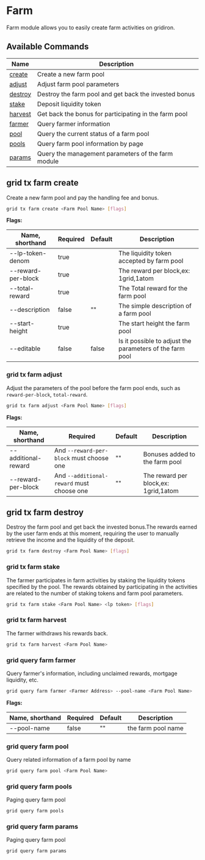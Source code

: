 # Farm

Farm module allows you to easily create farm activities on gridiron.

## Available Commands

| Name                              | Description                                           |
| --------------------------------- | ----------------------------------------------------- |
| [create](#grid-tx-farm-create)    | Create a new farm pool                                |
| [adjust](#grid-tx-farm-adjust)    | Adjust farm pool parameters                           |
| [destroy](#grid-tx-farm-destroy)  | Destroy the farm pool and get back the invested bonus |
| [stake](#grid-tx-farm-stake)      | Deposit liquidity token                               |
| [harvest](#grid-tx-farm-harvest)  | Get back the bonus for participating in the farm pool |
| [farmer](#grid-query-farm-farmer) | Query farmer information                              |
| [pool](#grid-query-farm-pool)     | Query the current status of a farm pool               |
| [pools](#grid-query-farm-pools)   | Query farm pool information by page                   |
| [params](#grid-query-farm-params) | Query the management parameters of the farm module    |

## grid tx farm create

Create a new farm pool and pay the handling fee and bonus.

```bash
grid tx farm create <Farm Pool Name> [flags]
```

**Flags:**

| Name, shorthand    | Required | Default | Description                                              |
| ------------------ | -------- | ------- | -------------------------------------------------------- |
| --lp-token-denom   | true     |         | The liquidity token accepted by farm pool                |
| --reward-per-block | true     |         | The reward per block,ex: 1grid,1atom                     |
| --total-reward     | true     |         | The Total reward for the farm pool                       |
| --description      | false    | ""      | The simple description of a farm pool                    |
| --start-height     | true     |         | The start height the farm pool                           |
| --editable         | false    | false   | Is it possible to adjust the parameters of the farm pool |

### grid tx farm adjust

Adjust the parameters of the pool before the farm pool ends, such as `reward-per-block`, `total-reward`.

```bash
grid tx farm adjust <Farm Pool Name> [flags]
```

**Flags:**

| Name, shorthand     | Required                                  | Default | Description                          |
| ------------------- | ----------------------------------------- | ------- | ------------------------------------ |
| --additional-reward | And `--reward-per-block` must choose one  | ""      | Bonuses added to the farm pool       |
| --reward-per-block  | And `--additional-reward` must choose one | ""      | The reward per block,ex: 1grid,1atom |

## grid tx farm destroy

Destroy the farm pool and get back the invested bonus.The rewards earned by the user farm ends at this moment, requiring the user to manually retrieve the income and the liquidity of the deposit.

```bash
grid tx farm destroy <Farm Pool Name> [flags]
```

### grid tx farm stake

The farmer participates in farm activities by staking the liquidity tokens specified by the pool. The rewards obtained by participating in the activities are related to the number of staking tokens and farm pool parameters.

```bash
grid tx farm stake <Farm Pool Name> <lp token> [flags]
```

### grid tx farm harvest

The farmer withdraws his rewards back.

```bash
grid tx farm harvest <Farm Pool Name>
```

### grid query farm farmer

Query farmer's information, including unclaimed rewards, mortgage liquidity, etc.

```bash
grid query farm farmer <Farmer Address> --pool-name <Farm Pool Name>
```

**Flags:**

| Name, shorthand | Required | Default | Description        |
| --------------- | -------- | ------- | ------------------ |
| --pool-name     | false    | ""      | the farm pool name |

### grid query farm pool

Query related information of a farm pool by name

```bash
grid query farm pool <Farm Pool Name>
```

### grid query farm pools

Paging query farm pool

```bash
grid query farm pools
```

### grid query farm params

Paging query farm pool

```bash
grid query farm params
```
